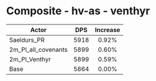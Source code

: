 # Composite - hv-as - venthyr
| Actor | DPS | Increase |
|---|:---:|:---:|
|Saeldurs_PR|5918|0.92%|
|2m_PI_all_covenants|5899|0.60%|
|2m_PI_Venthyr|5899|0.59%|
|Base|5864|0.00%|
